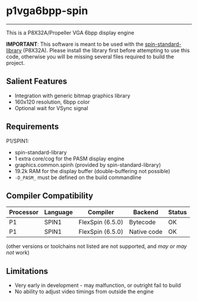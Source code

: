 # p1vga6bpp-spin
----------------

This is a P8X32A/Propeller VGA 6bpp display engine

**IMPORTANT**: This software is meant to be used with the [spin-standard-library](https://github.com/avsa242/spin-standard-library) (P8X32A). Please install the library first before attempting to use this code, otherwise you will be missing several files required to build the project.

## Salient Features

* Integration with generic bitmap graphics library
* 160x120 resolution, 6bpp color
* Optional wait for VSync signal

## Requirements

P1/SPIN1:
* spin-standard-library
* 1 extra core/cog for the PASM display engine
* graphics.common.spinh (provided by spin-standard-library)
* 19.2k RAM for the display buffer (double-buffering not possible)
* `-D_PASM_` must be defined on the build commandline

## Compiler Compatibility

| Processor | Language | Compiler               | Backend     | Status                |
|-----------|----------|------------------------|-------------|-----------------------|
| P1        | SPIN1    | FlexSpin (6.5.0)       | Bytecode    | OK                    |
| P1        | SPIN1    | FlexSpin (6.5.0)       | Native code | OK                    |

(other versions or toolchains not listed are not supported, and _may or may not_ work)


## Limitations

* Very early in development - may malfunction, or outright fail to build
* No ability to adjust video timings from outside the engine

